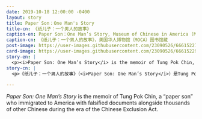 ```yaml
---
date: 2019-10-18 12:00:00 -0400
layout: story
title: Paper Son：One Man's Story
title-cn: 《纸儿子：一个男人的故事》
caption-en: Paper Son：One Man’s Story, Museum of Chinese in America (MOCA) Library Collection
caption-cn: 《纸儿子：一个男人的故事》，美国华人博物馆（MOCA）图书馆藏
post-image: https://user-images.githubusercontent.com/23090526/66615227-d48c5100-eb99-11e9-9dfd-0f3e153f82f0.jpg
card-image: https://user-images.githubusercontent.com/23090526/66615229-d5bd7e00-eb99-11e9-9446-9468cd95ee11.jpg
story-en: |
  <p><i>Paper Son: One Man’s Story</i> is the memoir of Tung Pok Chin, a “paper son” who immigrated to America with falsified documents alongside thousands of other Chinese during the era of the Chinese Exclusion Act. When Tung arrived in America, he worked and lived in hand laundries, dedicated himself to learning English, and eventually became an active member of key organizations in his community. He wrote poetry about his struggles living in America, which were regularly published in the <i>China Daily News</i>. But his work eventually brought him to the attention of the FBI who were keen on ferreting out communists and illegal immigrants. This memoir brings the historical era of Exclusion to life and personifies the fears and struggles that went along with being a “paper son,” speaking both to the specific and rarely published account of a “paper son” as well as to a more universal immigrant experience.</p>
story-cn: |
  <p>《纸儿子：一个男人的故事》（<i>Paper Son: One Man’s Story</i>）是Tung Pok Chin的回忆录。Tung Pok Chin是一个“纸儿子”，在排华法案期间，他和其他成千上万的中国人一起，带着伪造的文件移民到美国。当他来到美国后，他在洗衣店工作和生活，致力于学习英语，并最终成为他所在社区的重要组织的积极成员。他写了关于他在美国生活中挣扎的诗，并定期发表在《美洲华侨日报》（<i>China Daily News</i>）上。但他的作品最终引起了联邦调查局的注意，他们一直热衷追查共产主义者和非法移民。这本回忆录将排华的历史时代展现在眼前，并将作为一个“纸儿子”所经历的恐惧和挣扎个人化，即讲述了一个具体的鲜为人知的“纸儿子”的故事，也讲述了一个更为普遍的移民经历。</p>
  
---
```

<i>Paper Son: One Man’s Story</i> is the memoir of Tung Pok Chin, a “paper son” who immigrated to America with falsified documents alongside thousands of other Chinese during the era of the Chinese Exclusion Act.
